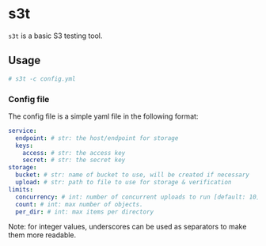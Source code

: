 # s3t

`s3t` is a basic S3 testing tool.

## Usage

```bash
# s3t -c config.yml
```

### Config file

The config file is a simple yaml file in the following format:

```yaml
service:
  endpoint: # str: the host/endpoint for storage
  keys:
    access: # str: the access key
    secret: # str: the secret key
storage:
  bucket: # str: name of bucket to use, will be created if necessary
  upload: # str: path to file to use for storage & verification
limits:
  concurrency: # int: number of concurrent uploads to run [default: 10]
  count: # int: max number of objects.
  per_dir: # int: max items per directory
```

Note: for integer values, underscores can be used as separators to
make them more readable.
